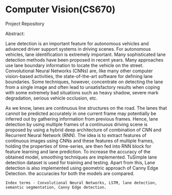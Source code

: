 # Computer Vision(CS670)
Project Repository

Abstract:

Lane detection is an important feature for autonomous vehicles and advanced driver support systems in driving scenes. For autonomous vehicles, lane identification is extremely important. Many sophisticated lane detection methods have been proposed in recent years. Many approaches use lane boundary information to locate the vehicle on the street. Convolutional Neural Networks (CNNs) are, like many other computer vision-based activities, the state-of-the-art software for defining lane boundaries. Some techniques, however, concentrate on detecting the lane from a single image and often lead to unsatisfactory results when coping with some extremely bad situations such as heavy shadow, severe mark degradation, serious vehicle occlusion, etc. 

As we know, lanes are continuous line structures on the road. The lanes that cannot be predicted accurately in one current frame may potentially be inferred out by gathering information from previous frames. Hence, lane detection by using multiple frames of a continuous driving scene is proposed by using a hybrid deep architecture of combination of CNN and Recurrent Neural Network (RNN). The idea is to extract features of continuous images using CNNs and these features of multiple frames, holding the properties of time-series, are then fed into RNN block for feature learning and lane prediction. To increase the accuracy of the obtained model, smoothing techniques are implemented. TuSimple lane detection dataset is used for training and testing. Apart from this, Lane detection is also implemented using geometric approach of Canny Edge Detection. the accuracies for both the models are compared.

    Index terms - Convolutional Neural Networks, LSTM, lane detection, semantic segmentation, Canny Edge detection.
